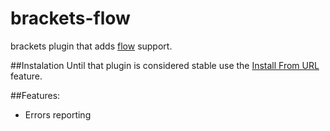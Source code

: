 brackets-flow
=============

brackets plugin that adds [flow](http://flowtype.org/) support.

##Instalation
Until that plugin is considered stable use the [Install From URL](https://github.com/adobe/brackets/wiki/Brackets-Extensions#from-a-url) feature.

##Features:
* Errors reporting
